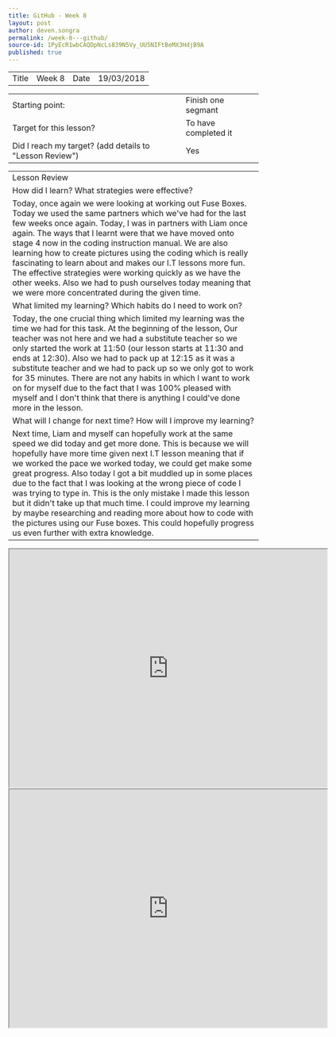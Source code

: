 ```yaml
---
title: GitHub - Week 8
layout: post
author: deven.songra
permalink: /week-8---github/
source-id: 1PyEcR1wbCAQDpNcLs839N5Vy_UU5NIFtBeMX3HdjB9A
published: true
---
```

<table>
  <tr>
    <td>Title</td>
    <td>Week 8 </td>
    <td>Date</td>
    <td>19/03/2018</td>
  </tr>
</table>


<table>
  <tr>
    <td>Starting point:</td>
    <td>Finish one segmant</td>
  </tr>
  <tr>
    <td>Target for this lesson?</td>
    <td>To have completed it</td>
  </tr>
  <tr>
    <td>Did I reach my target? 
(add details to "Lesson Review")</td>
    <td> Yes </td>
  </tr>
</table>


<table>
  <tr>
    <td>Lesson Review</td>
  </tr>
  <tr>
    <td>How did I learn? What strategies were effective? </td>
  </tr>
  <tr>
    <td>Today, once again we were looking at working out Fuse Boxes. Today we used the same partners which we've had for the last few weeks once again. Today, I was in partners with Liam once again. The ways that I learnt were that we have moved onto stage 4 now in the coding instruction manual. We are also learning how to create pictures using the coding which is really fascinating to learn about and makes our I.T lessons more fun. The effective strategies were working quickly as we have the other weeks. Also we had to push ourselves today meaning that we were more concentrated during the given time.</td>
  </tr>
  <tr>
    <td>What limited my learning? Which habits do I need to work on? </td>
  </tr>
  <tr>
    <td>
Today, the one crucial thing which limited my learning was the time we had for this task. At the beginning of the lesson, Our teacher was not here and we had a substitute teacher so we only started the work at 11:50 (our lesson starts at 11:30 and ends at 12:30). Also we had to pack up at 12:15 as it was a substitute teacher and we had to pack up so we only got to work for 35 minutes. There are not any habits in which I want to work on for myself due to the fact that I was 100% pleased with myself and I don't think that there is anything I could've done more in the lesson.


</td>
  </tr>
  <tr>
    <td>What will I change for next time? How will I improve my learning?</td>
  </tr>
  <tr>
    <td>Next time, Liam and myself can hopefully work at the same speed we did today and get more done. This is because we will hopefully have more time given next I.T lesson meaning that if we worked the pace we worked today, we could get make some great progress. Also today I got a bit muddled up in some places due to the fact that I was looking at the wrong piece of code I was trying to type in. This is the only mistake I made this lesson but it didn't take up that much time. I could improve my learning by maybe researching and reading more about how to code with the pictures using our Fuse boxes. This could hopefully progress us even further with extra knowledge.</td>
  </tr>
</table>
<iframe src="https://drive.google.com/file/d/173gPsk7slxVrAn3m3OVBiGFCJfJtUef2/preview" width="640" height="480"></iframe>
<iframe src="https://drive.google.com/file/d/1DjdKBfkiPV342gRvv9MINCwALKT3qFR0/preview" width="640" height="480"></iframe>
